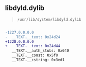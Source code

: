 ## libdyld.dylib

> `/usr/lib/system/libdyld.dylib`

```diff

-1227.0.0.0.0
-  __TEXT.__text: 0x24d24
+1228.0.0.0.0
+  __TEXT.__text: 0x24d44
   __TEXT.__auth_stubs: 0x640
   __TEXT.__const: 0x5f0
   __TEXT.__cstring: 0x3ed1

```
